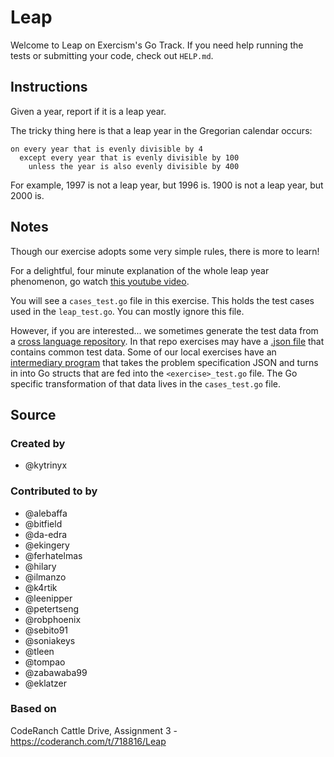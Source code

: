 # Leap

Welcome to Leap on Exercism's Go Track.
If you need help running the tests or submitting your code, check out `HELP.md`.

## Instructions

Given a year, report if it is a leap year.

The tricky thing here is that a leap year in the Gregorian calendar occurs:

```text
on every year that is evenly divisible by 4
  except every year that is evenly divisible by 100
    unless the year is also evenly divisible by 400
```

For example, 1997 is not a leap year, but 1996 is.  1900 is not a leap
year, but 2000 is.

## Notes

Though our exercise adopts some very simple rules, there is more to
learn!

For a delightful, four minute explanation of the whole leap year
phenomenon, go watch [this youtube video][video].

[video]: http://www.youtube.com/watch?v=xX96xng7sAE

You will see a `cases_test.go` file in this exercise. This holds the test
cases used in the `leap_test.go`. You can mostly ignore this file.

However, if you are interested... we sometimes generate the test data from a
[cross language repository][problem-specifications-leap]. In that repo
exercises may have a [.json file][problem-specifications-leap-json] that
contains common test data. Some of our local exercises have an
[intermediary program][local-leap-gen] that takes the problem specification
JSON and turns in into Go structs that are fed into the `<exercise>_test.go`
file. The Go specific transformation of that data lives in the `cases_test.go` file.

[problem-specifications-leap]: https://github.com/exercism/problem-specifications/tree/master/exercises/leap
[problem-specifications-leap-json]: https://github.com/exercism/problem-specifications/blob/master/exercises/leap/canonical-data.json
[local-leap-gen]: https://github.com/exercism/go/blob/main/exercises/practice/leap/.meta/gen.go

## Source

### Created by

- @kytrinyx

### Contributed to by

- @alebaffa
- @bitfield
- @da-edra
- @ekingery
- @ferhatelmas
- @hilary
- @ilmanzo
- @k4rtik
- @leenipper
- @petertseng
- @robphoenix
- @sebito91
- @soniakeys
- @tleen
- @tompao
- @zabawaba99
- @eklatzer

### Based on

CodeRanch Cattle Drive, Assignment 3 - https://coderanch.com/t/718816/Leap